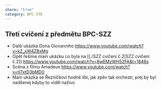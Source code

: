 ```yaml
---
share: "true"
category: BPC-STE
---
```

## Třetí cvičení z předmětu BPC-SZZ
- Další ukázka Dona Giovanniho https://www.youtube.com/watch?v=kZ_xW4ZBxMg
- Opět řešíme main ukázku co byla na [[./SZZ cvičení č.2|SZZ cvičení č.2]] https://www.youtube.com/watch?v=8wEMzWH52FA&t=1846s
- Scéna z filmu Amadeus https://www.youtube.com/watch?v=tI7xtD3bMD0
- Main ukázka se Řezníčkovi hodně líbí, jak zpěv tak orchestr, prej by byl nadšenej kdyby to viděl naživo